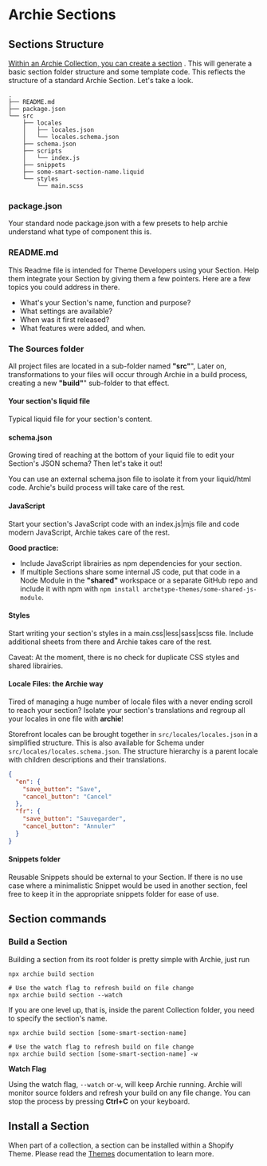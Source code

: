 # Archie Sections

## Sections Structure

[Within an Archie Collection, you can create a section](Using-a-Collection.md#creating-an-archie-section-within-your-collection)
. This will generate a basic section folder structure and some template code. This reflects the structure of a standard
Archie Section. Let's take a look.

```shell
.
├── README.md
├── package.json
└── src
    ├── locales
    │   ├── locales.json
    │   └── locales.schema.json
    ├── schema.json
    ├── scripts
    │   └── index.js
    ├── snippets
    ├── some-smart-section-name.liquid
    └── styles
        └── main.scss
```

### package.json

Your standard node package.json with a few presets to help archie understand what type of component this is.

### README.md

This Readme file is intended for Theme Developers using your Section. Help them integrate your Section by giving them a
few pointers. Here are a few topics you could address in there.

- What's your Section's name, function and purpose?
- What settings are available?
- When was it first released?
- What features were added, and when.

### The Sources folder

All project files are located in a sub-folder named **"src"**", Later on, transformations to your files will occur
through Archie in a build process, creating a new **"build"**" sub-folder to that effect.

#### Your section's liquid file

Typical liquid file for your section's content.

#### schema.json

Growing tired of reaching at the bottom of your liquid file to edit your Section's JSON schema? Then let's take it out!

You can use an external schema.json file to isolate it from your liquid/html code. Archie's build process will take care
of the rest.

#### JavaScript

Start your section's JavaScript code with an index.js|mjs file and code modern JavaScript, Archie takes care of the
rest.

**Good practice:**

- Include JavaScript librairies as npm dependencies for your section.
- If multiple Sections share some internal JS code, put that code in a Node Module in the **"shared"** workspace or a
  separate GitHub repo and include it with npm with `npm install archetype-themes/some-shared-js-module`.

#### Styles

Start writing your section's styles in a main.css|less|sass|scss file. Include additional sheets from there and Archie
takes care of the rest.

Caveat: At the moment, there is no check for duplicate CSS styles and shared librairies.

#### Locale Files: the Archie way

Tired of managing a huge number of locale files with a never ending scroll to reach your section? Isolate your section's
translations and regroup all your locales in one file with **archie**!

Storefront locales can be brought together in `src/locales/locales.json` in a simplified structure. This is also
available for Schema under `src/locales/locales.schema.json`. The structure hierarchy is a parent locale with children
descriptions and their translations.

```json
{
  "en": {
    "save_button": "Save",
    "cancel_button": "Cancel"
  },
  "fr": {
    "save_button": "Sauvegarder",
    "cancel_button": "Annuler"
  }
}
```

#### Snippets folder

Reusable Snippets should be external to your Section. If there is no use case where a minimalistic Snippet would be used
in another section, feel free to keep it in the appropriate snippets folder for ease of use.

## Section commands

### Build a Section

Building a section from its root folder is pretty simple with Archie, just run

```shell
npx archie build section

# Use the watch flag to refresh build on file change
npx archie build section --watch
```

If you are one level up, that is, inside the parent Collection folder, you need to specify the section's name.

```shell
npx archie build section [some-smart-section-name]

# Use the watch flag to refresh build on file change
npx archie build section [some-smart-section-name] -w
```

**Watch Flag**

Using the watch flag, `--watch` or`-w`, will keep Archie running. Archie will monitor source folders and refresh your
build on any file change. You can stop the process by pressing **Ctrl+C** on your keyboard.

## Install a Section

When part of a collection, a section can be installed within a Shopify Theme. Please read the [Themes](Themes.md)
documentation to learn more.
